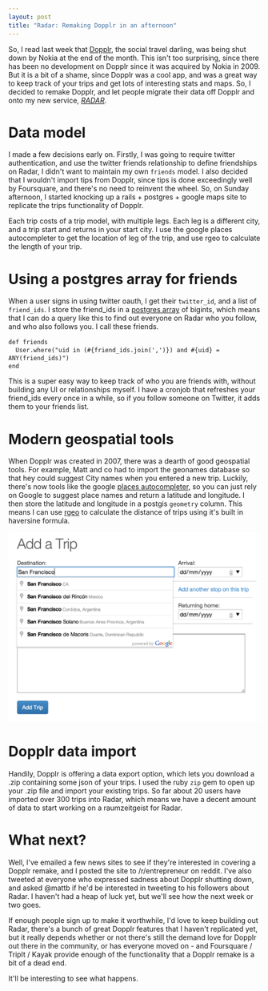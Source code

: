 ```yaml
---
layout: post
title: "Radar: Remaking Dopplr in an afternoon"
---
```

 
So, I read last week that [Dopplr](http://dopplr.com/), the social travel darling, was being shut down by Nokia at the end of the month. This isn't too surprising, since there has been no development on Dopplr since it was acquired by Nokia in 2009. But it is a bit of a shame, since Dopplr was a cool app, and was a great way to keep track of your trips and get lots of interesting stats and maps. So, I decided to remake Dopplr, and let people migrate their data off Dopplr and onto my new service, _[RADAR](http://getradar.in)_.

# Data model

I made a few decisions early on. Firstly, I was going to require twitter authentication, and use the twitter friends relationship to define friendships on Radar, I didn't want to maintain my own `friends` model. I also decided that I wouldn't import tips from Dopplr, since tips is done exceedingly well by Foursquare, and there's no need to reinvent the wheel. So, on Sunday afternoon, I started knocking up a rails + postgres + google maps site to replicate the trips functionality of Dopplr.

Each trip costs of a trip model, with multiple legs. Each leg is a different city, and a trip start and returns in your start city. I use the google places autocompleter to get the location of leg of the trip, and use rgeo to calculate the length of your trip.

# Using a postgres array for friends

When a user signs in using twitter oauth, I get their `twitter_id`, and a list of `friend_ids`. I store the friend_ids in a [postgres array](http://www.postgresql.org/docs/9.1/static/arrays.html) of bigints, which means that I can do a query like this to find out everyone on Radar who you follow, and who also follows you. I call these friends.

    def friends
      User.where("uid in (#{friend_ids.join(',')}) and #{uid} = ANY(friend_ids)")
    end

This is a super easy way to keep track of who you are friends with, without building any UI or relationships myself. I have a cronjob that refreshes your friend_ids every once in a while, so if you follow someone on Twitter, it adds them to your friends list.

# Modern geospatial tools

When Dopplr was created in 2007, there was a dearth of good geospatial tools. For example, Matt and co had to import the geonames database so that hey could suggest City names when you entered a new trip. Luckily, there's now tools like the google [places autocompleter](https://developers.google.com/places/documentation/autocomplete), so you can just rely on Google to suggest place names and return a latitude and longitude. I then store the latitude and longitude in a postgis `geometry` column. This means I can use [rgeo](https://github.com/dazuma/rgeo) to calculate the distance of trips using it's built in haversine formula.

<img src="/images/radar-autocomplete.png" />

# Dopplr data import

Handily, Dopplr is offering a data export option, which lets you download a .zip containing some json of your trips. I used the ruby `zip` gem to open up your .zip file and import your existing trips. So far about 20 users have imported over 300 trips into Radar, which means we have a decent amount of data to start working on a raumzeitgeist for Radar.

# What next?

Well, I've emailed a few news sites to see if they're interested in covering a Dopplr remake, and I posted the site to /r/entrepreneur on reddit. I've also tweeted at everyone who expressed sadness about Dopplr shutting down, and asked @mattb if he'd be interested in tweeting to his followers about Radar. I haven't had a heap of luck yet, but we'll see how the next week or two goes.

If enough people sign up to make it worthwhile, I'd love to keep building out Radar, there's a bunch of great Dopplr features that I haven't replicated yet, but it really depends whether or not there's still the demand love for Dopplr out there in the community, or has everyone moved on - and Foursquare / TripIt / Kayak provide enough of the functionality that a Dopplr remake is a bit of a dead end.

It'll be interesting to see what happens.